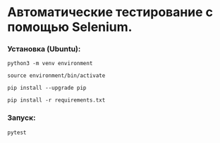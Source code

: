 # Автоматические тестирование с помощью Selenium.


### Установка (Ubuntu):

```shell
python3 -m venv environment
```

```shell
source environment/bin/activate
```

```shell
pip install --upgrade pip
```

```shell
pip install -r requirements.txt
```

### Запуск:

```shell
pytest
```
